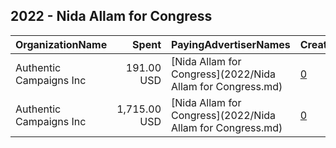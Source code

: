 ## 2022 - Nida Allam for Congress 
|OrganizationName|Spent|PayingAdvertiserNames|CreativeUrls|Impressions|Genders|AgeBrackets|CountryCodes|BillingAddresses|CandidateBallotInformation|
|:---|---:|:---|:---|---:|:---|:---|:---|:---|:---|
|Authentic Campaigns Inc|191.00 USD|[Nida Allam for Congress](2022/Nida Allam for Congress.md)|[0](https://www.snap.com/political-ads/asset/060ec2259c53fc92a4ca1d32c6ae7a0ead018a18131488a4dd6d60841e053f91?mediaType=mp4)|37,641||18-24|united states|"1211 Connecticut Ave,Washington,20036,US"||
|Authentic Campaigns Inc|1,715.00 USD|[Nida Allam for Congress](2022/Nida Allam for Congress.md)|[0](https://www.snap.com/political-ads/asset/3390894857b27d7e34f2cc455fc60350a29b4938ea3d4894beca8896536de01c?mediaType=mp4)|265,016||18-24|united states|"1211 Connecticut Ave,Washington,20036,US"||
